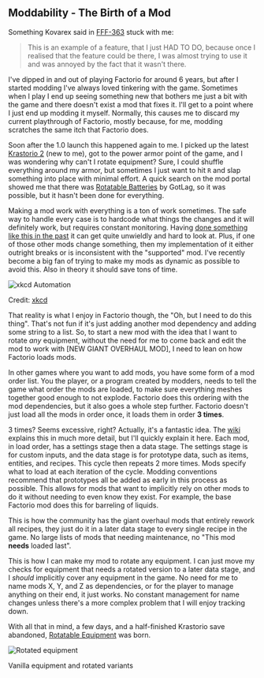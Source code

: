 ## Moddability - The Birth of a Mod

Something Kovarex said in [FFF-363](https://www.factorio.com/blog/post/fff-363) stuck with me:

> This is an example of a feature, that I just HAD TO DO, because once I realised that the feature could be there, I was almost trying to use it and was annoyed by the fact that it wasn't there.

I've dipped in and out of playing Factorio for around 6 years, but after I started modding I've always loved tinkering with the game. Sometimes when I play I end up seeing something new that bothers me just a bit with the game and there doesn't exist a mod that fixes it. I'll get to a point where I just end up modding it myself. Normally, this causes me to discard my current playthrough of Factorio, mostly because, for me, modding scratches the same itch that Factorio does.

Soon after the 1.0 launch this happened again to me. I picked up the latest [Krastorio 2](https://mods.factorio.com/mod/Krastorio2) (new to me), got to the power armor point of the game, and I was wondering why can't I rotate equipment? Sure, I could shuffle everything around my armor, but sometimes I just want to hit `R` and slap something into place with minimal effort. A quick search on the mod portal showed me that there was [Rotatable Batteries](https://mods.factorio.com/mod/RotatableBatteries) by GotLag, so it was possible, but it hasn't been done for everything.

Making a mod work with everything is a ton of work sometimes. The safe way to handle every case is to hardcode what things the changes and it will definitely work, but requires constant monitoring. Having [done something like this in the past](https://github.com/DedlySpyder/Powered_Entities/blob/0.3.28/mod-compadibility/add-mods.lua) it can get quite unwieldly and hard to look at. Plus, if one of those other mods change something, then my implementation of it either outright breaks or is inconsistent with the "supported" mod. I've recently become a big fan of trying to make my mods as dynamic as possible to avoid this. Also in theory it should save tons of time.

![xkcd Automation](https://imgs.xkcd.com/comics/automation.png)

Credit: [xkcd](https://xkcd.com/1319/)

That reality is what I enjoy in Factorio though, the "Oh, but I need to do this thing". That's not fun if it's just adding another mod dependency and adding some string to a list. So, to start a new mod with the idea that I want to rotate _any_ equipment, without the need for me to come back and edit the mod to work with [NEW GIANT OVERHAUL MOD], I need to lean on how Factorio loads mods.

In other games where you want to add mods, you have some form of a mod order list. You the player, or a program created by modders, needs to tell the game what order the mods are loaded, to make sure everything meshes together good enough to not explode. Factorio does this ordering with the mod dependencies, but it also goes a whole step further. Factorio doesn't just load all the mods in order once, it loads them in order __3 times__.

3 times? Seems excessive, right? Actually, it's a fantastic idea. The [wiki](https://wiki.factorio.com/Tutorial:Modding_tutorial/Gangsir#How_Factorio_loads_mods) explains this in much more detail, but I'll quickly explain it here. Each mod, in load order, has a settings stage then a data stage. The settings stage is for custom inputs, and the data stage is for prototype data, such as items, entities, and recipes. This cycle then repeats 2 more times. Mods specify what to load at each iteration of the cycle. Modding conventions recommend that prototypes all be added as early in this process as possible. This allows for mods that want to implicitly rely on other mods to do it without needing to even know they exist. For example, the base Factorio mod does this for barreling of liquids.

This is how the community has the giant overhaul mods that entirely rework all recipes, they just do it in a later data stage to every single recipe in the game. No large lists of mods that needing maintenance, no "This mod __needs__ loaded last".

This is how I can make my mod to rotate any equipment. I can just move my checks for equipment that needs a rotated version to a later data stage, and I _should_ implicitly cover any equipment in the game. No need for me to name mods X, Y, and Z as dependencies, or for the player to manage anything on their end, it just works. No constant management for name changes unless there's a more complex problem that I will enjoy tracking down.

With all that in mind, a few days, and a half-finished Krastorio save abandoned, [Rotatable Equipment](https://mods.factorio.com/mod/Rotatable_Equipment) was born.

![Rotated equipment](https://mods-data.factorio.com/assets/6600b190a7ad3173d942153ec9853b6b628920f4.png)

Vanilla equipment and rotated variants
